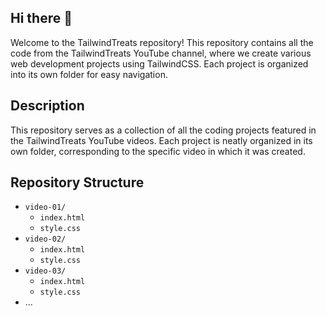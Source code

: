 ## Hi there 👋

Welcome to the TailwindTreats repository! This repository contains all the code from the TailwindTreats YouTube channel, where we create various web development projects using TailwindCSS. Each project is organized into its own folder for easy navigation.

## Description

This repository serves as a collection of all the coding projects featured in the TailwindTreats YouTube videos. Each project is neatly organized in its own folder, corresponding to the specific video in which it was created.

## Repository Structure

- `video-01/`
  - `index.html`
  - `style.css`
- `video-02/`
  - `index.html`
  - `style.css`
- `video-03/`
  - `index.html`
  - `style.css`
- ...
